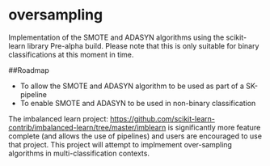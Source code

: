 # oversampling
Implementation of the SMOTE and ADASYN algorithms using the scikit-learn library
Pre-alpha build. Please note that this is only suitable for binary classifications at this moment in time.

##Roadmap

- To allow the SMOTE and ADASYN algorithm to be used as part of a SK-pipeline
- To enable SMOTE and ADASYN to be used in non-binary classification

The imbalanced learn project: https://github.com/scikit-learn-contrib/imbalanced-learn/tree/master/imblearn
is significantly more feature complete (and allows the use of pipelines) and users are encouraged to use that project. 
This project will attempt to implmement over-sampling algorithms in multi-classification contexts.
